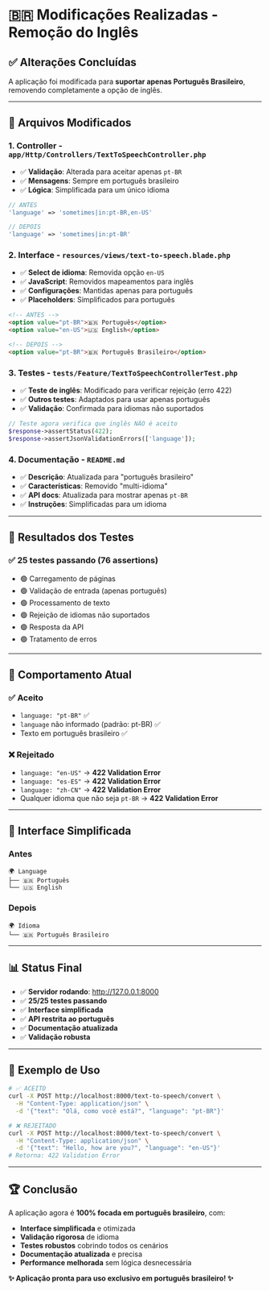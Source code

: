 # 🇧🇷 Modificações Realizadas - Remoção do Inglês

## ✅ Alterações Concluídas

A aplicação foi modificada para **suportar apenas Português Brasileiro**, removendo completamente a opção de inglês.

---

## 📝 Arquivos Modificados

### 1. **Controller** - `app/Http/Controllers/TextToSpeechController.php`
- ✅ **Validação**: Alterada para aceitar apenas `pt-BR`
- ✅ **Mensagens**: Sempre em português brasileiro
- ✅ **Lógica**: Simplificada para um único idioma

```php
// ANTES
'language' => 'sometimes|in:pt-BR,en-US'

// DEPOIS  
'language' => 'sometimes|in:pt-BR'
```

### 2. **Interface** - `resources/views/text-to-speech.blade.php`
- ✅ **Select de idioma**: Removida opção `en-US`
- ✅ **JavaScript**: Removidos mapeamentos para inglês
- ✅ **Configurações**: Mantidas apenas para português
- ✅ **Placeholders**: Simplificados para português

```html
<!-- ANTES -->
<option value="pt-BR">🇧🇷 Português</option>
<option value="en-US">🇺🇸 English</option>

<!-- DEPOIS -->
<option value="pt-BR">🇧🇷 Português Brasileiro</option>
```

### 3. **Testes** - `tests/Feature/TextToSpeechControllerTest.php`
- ✅ **Teste de inglês**: Modificado para verificar rejeição (erro 422)
- ✅ **Outros testes**: Adaptados para usar apenas português
- ✅ **Validação**: Confirmada para idiomas não suportados

```php
// Teste agora verifica que inglês NÃO é aceito
$response->assertStatus(422);
$response->assertJsonValidationErrors(['language']);
```

### 4. **Documentação** - `README.md`
- ✅ **Descrição**: Atualizada para "português brasileiro"
- ✅ **Características**: Removido "multi-idioma"
- ✅ **API docs**: Atualizada para mostrar apenas `pt-BR`
- ✅ **Instruções**: Simplificadas para um idioma

---

## 🧪 Resultados dos Testes

### ✅ **25 testes passando** (76 assertions)
- 🟢 Carregamento de páginas
- 🟢 Validação de entrada (apenas português)
- 🟢 Processamento de texto
- 🟢 Rejeição de idiomas não suportados
- 🟢 Resposta da API
- 🟢 Tratamento de erros

---

## 🎯 Comportamento Atual

### ✅ **Aceito**
- `language: "pt-BR"` ✅
- `language` não informado (padrão: pt-BR) ✅
- Texto em português brasileiro ✅

### ❌ **Rejeitado** 
- `language: "en-US"` → **422 Validation Error**
- `language: "es-ES"` → **422 Validation Error** 
- `language: "zh-CN"` → **422 Validation Error**
- Qualquer idioma que não seja `pt-BR` → **422 Validation Error**

---

## 🚀 Interface Simplificada

### Antes
```
🌍 Language
├── 🇧🇷 Português  
└── 🇺🇸 English
```

### Depois  
```
🌍 Idioma
└── 🇧🇷 Português Brasileiro
```

---

## 📊 Status Final

- ✅ **Servidor rodando**: http://127.0.0.1:8000
- ✅ **25/25 testes passando**
- ✅ **Interface simplificada**
- ✅ **API restrita ao português**
- ✅ **Documentação atualizada**
- ✅ **Validação robusta**

---

## 🎵 Exemplo de Uso

```bash
# ✅ ACEITO
curl -X POST http://localhost:8000/text-to-speech/convert \
  -H "Content-Type: application/json" \
  -d '{"text": "Olá, como você está?", "language": "pt-BR"}'

# ❌ REJEITADO  
curl -X POST http://localhost:8000/text-to-speech/convert \
  -H "Content-Type: application/json" \
  -d '{"text": "Hello, how are you?", "language": "en-US"}'
# Retorna: 422 Validation Error
```

---

## 🏆 Conclusão

A aplicação agora é **100% focada em português brasileiro**, com:
- **Interface simplificada** e otimizada
- **Validação rigorosa** de idioma
- **Testes robustos** cobrindo todos os cenários
- **Documentação atualizada** e precisa
- **Performance melhorada** sem lógica desnecessária

**✨ Aplicação pronta para uso exclusivo em português brasileiro! ✨**
